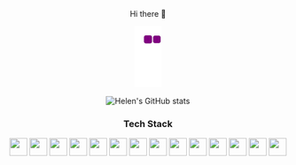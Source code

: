 <div align="center">
Hi there 👋

<!--
**weippig/weippig** is a ✨ _special_ ✨ repository because its `README.md` (this file) appears on your GitHub profile.

Here are some ideas to get you started:

- 🔭 I’m currently working on ...
- 🌱 I’m currently learning ...
- 👯 I’m looking to collaborate on ...
- 🤔 I’m looking for help with ...
- 💬 Ask me about ...
- 📫 How to reach me: ...
- 😄 Pronouns: ...
- ⚡ Fun fact: ...
-->

![snake gif](https://github.com/weippig/weippig/blob/output/github-contribution-grid-snake.gif)


![Helen's GitHub stats](https://github-readme-stats.vercel.app/api?username=weippig&theme=vue&show_icons=true)

### Tech Stack
<p>
<div align="center">
  <img height="32" width="32" src="https://cdn.simpleicons.org/go" />
  <img height="32" width="32" src="https://cdn.simpleicons.org/solidity" />
  <img height="32" width="32" src="https://cdn.simpleicons.org/c" />
  <img height="32" width="32" src="https://cdn.simpleicons.org/cplusplus" />
  <img height="32" width="32" src="https://cdn.simpleicons.org/python" />
  <img height="32" width="32" src="https://cdn.simpleicons.org/typescript" />
  <img height="32" width="32" src="https://cdn.simpleicons.org/react" />
  <img height="32" width="32" src="https://cdn.simpleicons.org/nextdotjs" />
  <img height="32" width="32" src="https://cdn.simpleicons.org/css3" />
  <img height="32" width="32" src="https://cdn.simpleicons.org/ethereum" />
  <img height="32" width="32" src="https://cdn.simpleicons.org/hyperledger" />
  <img height="32" width="32" src="https://cdn.simpleicons.org/linux/black" />
  <img height="32" width="32" src="https://cdn.simpleicons.org/kalilinux" />
  <img height="32" width="32" src="https://cdn.simpleicons.org/amazonaws" />
<div/>
<p/>
  
<div/>
